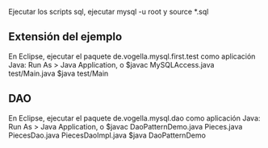 Ejecutar los scripts sql, ejecutar mysql -u root y source *.sql

## Extensión del ejemplo
En Eclipse, ejecutar el paquete de.vogella.mysql.first.test como aplicación Java: Run As > Java Application, o
$javac MySQLAccess.java test/Main.java
$java test/Main

## DAO
En Eclipse, ejecutar el paquete de.vogella.mysql.dao como aplicación Java: Run As > Java Application, o
$javac DaoPatternDemo.java Pieces.java PiecesDao.java PiecesDaoImpl.java
$java DaoPatternDemo

